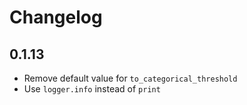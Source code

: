 # Changelog

## 0.1.13

- Remove default value for `to_categorical_threshold`
- Use `logger.info` instead of `print`
